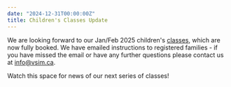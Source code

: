 ```yaml
---
date: "2024-12-31T00:00:00Z"
title: Children's Classes Update
---
```


We are looking forward to our Jan/Feb 2025 children's [classes](../../../classes/), which are now fully booked. 
We have emailed instructions to registered families - if you have missed the email or have any further questions please contact us at [info@vsim.ca](mailto:info@vsim.ca).

Watch this space for news of our next series of classes!
